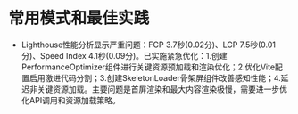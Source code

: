 # 常用模式和最佳实践

- Lighthouse性能分析显示严重问题：FCP 3.7秒(0.02分)、LCP 7.5秒(0.01分)、Speed Index 4.1秒(0.09分)。已实施紧急优化：1.创建PerformanceOptimizer组件进行关键资源预加载和渲染优化；2.优化Vite配置启用激进代码分割；3.创建SkeletonLoader骨架屏组件改善感知性能；4.延迟非关键资源加载。主要问题是首屏渲染和最大内容渲染极慢，需要进一步优化API调用和资源加载策略。
